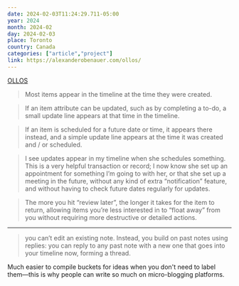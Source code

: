 ```yaml
---
date: 2024-02-03T11:24:29.711-05:00
year: 2024
month: 2024-02
day: 2024-02-03
place: Toronto
country: Canada
categories: ["article","project"]
link: https://alexanderobenauer.com/ollos/
---
```

[OLLOS](https://alexanderobenauer.com/ollos/)

> Most items appear in the timeline at the time they were created.

> If an item attribute can be updated, such as by completing a to-do, a small update line appears at that time in the timeline.

> If an item is scheduled for a future date or time, it appears there instead, and a simple update line appears at the time it was created and / or scheduled.

> I see updates appear in my timeline when she schedules something. This is a very helpful transaction or record; I now know she set up an appointment for something I’m going to with her, or that she set up a meeting in the future, without any kind of extra “notification” feature, and without having to check future dates regularly for updates.

> The more you hit “review later”, the longer it takes for the item to return, allowing items you’re less interested in to “float away” from you without requiring more destructive or detailed actions.

---

> you can’t edit an existing note. Instead, you build on past notes using replies: you can reply to any past note with a new one that goes into your timeline now, forming a thread.

Much easier to compile buckets for ideas when you don't need to label them—this is why people can write so much on micro-blogging platforms.
